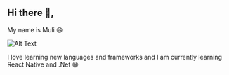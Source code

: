 ## Hi there  👋, 
My name is Muli 😄


![Alt Text](https://media.giphy.com/media/LHZyixOnHwDDy/giphy.gif)


I love learning new languages and frameworks and I am currently learning React Native and .Net 😁
